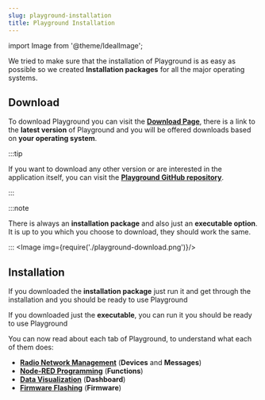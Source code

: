 ```yaml
---
slug: playground-installation
title: Playground Installation
---
```

import Image from '@theme/IdealImage';

We tried to make sure that the installation of Playground is as easy as possible so we created **Installation packages** for all the major operating systems.

## Download

To download Playground you can visit the [**Download Page**](https://www.hardwario.com/download/#), there is a link to the **latest version** of Playground and you will be offered downloads based on **your operating system**.

:::tip

If you want to download any other version or are interested in the application itself, you can visit the [**Playground GitHub repository**](https://github.com/hardwario/bch-playground/releases).

:::

:::note

There is always an **installation package** and also just an **executable option**. It is up to you which you choose to download, they should work the same.

:::
<Image img={require('./playground-download.png')}/>

## Installation

If you downloaded the **installation package** just run it and get through the installation and you should be ready to use Playground

If you downloaded just the **executable**, you can run it you should be ready to use Playground

You can now read about each tab of Playground, to understand what each of them does:
- [**Radio Network Management**](./radio-network-management.md) (**Devices** and **Messages**)
- [**Node-RED Programming**](./node-red-programming.md) (**Functions**)
- [**Data Visualization**](./data-visualization.md) (**Dashboard**)
- [**Firmware Flashing**](./firmware-flashing.md) (**Firmware**)
